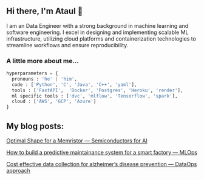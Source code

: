 ## Hi there, I'm Ataul 👋


I am an Data Engineer with a strong background in machine learning and software engineering. I excel in designing and implementing scalable ML infrastructure, utilizing cloud platforms and containerization technologies to streamline workflows and ensure reproducibility.

### A little more about me...  

```python
hyperparameters = {
  pronouns : 'he' | 'him',
  code : ['Python', 'C', 'Java', 'C++', 'yaml'],
  tools : ['FastAPI',  'Docker', 'Postgres', 'Heroku', 'render'],
  ml specific tools : ['dvc', 'mlflow', 'Tensorflow', 'spark'],
  cloud : ['AWS', 'GCP', 'Azure']
}
```

## My blog posts:

[Optimal Shape for a Memristor — Semiconductors for AI](https://medium.com/@ataul.akbar/optimal-shape-for-a-memristor-semiconductors-for-ai-13a2a6825b85)

[How to build a predictive maintainance system for a smart factory — MLOps](https://medium.com/@ataul.akbar/how-to-build-a-predictive-maintainance-system-for-a-smart-factory-mlops-2b251434d7c3)

[Cost effective data collection for alzheimer’s disease prevention — DataOps approach](https://medium.com/@ataul.akbar/cost-effective-data-collection-for-alzheimers-disease-prevention-dataops-approach-7f9384f85d5)

<!--
**ataul-ui/ataul-ui** is a ✨ _special_ ✨ repository because its `README.md` (this file) appears on your GitHub profile.

Here are some ideas to get you started:

- 🔭 I’m currently working on ...
- 🌱 I’m currently learning ...
- 👯 I’m looking to collaborate on ...
- 🤔 I’m looking for help with ...
- 💬 Ask me about ...
- 📫 How to reach me: ...
- 😄 Pronouns: ...
- ⚡ Fun fact: ...
-->
